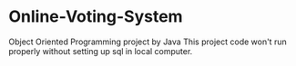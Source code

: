 # Online-Voting-System
Object Oriented Programming project by Java
This project code won't run properly without setting up sql in local computer.
